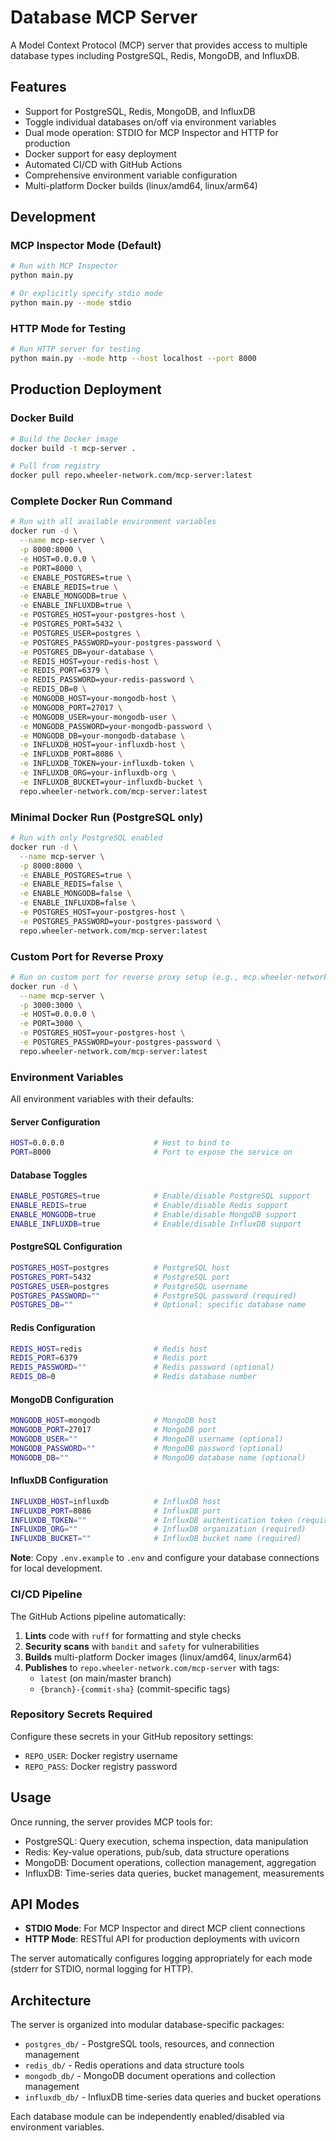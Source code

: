 # Database MCP Server

A Model Context Protocol (MCP) server that provides access to multiple database types including PostgreSQL, Redis, MongoDB, and InfluxDB.

## Features

- Support for PostgreSQL, Redis, MongoDB, and InfluxDB
- Toggle individual databases on/off via environment variables
- Dual mode operation: STDIO for MCP Inspector and HTTP for production
- Docker support for easy deployment
- Automated CI/CD with GitHub Actions
- Comprehensive environment variable configuration
- Multi-platform Docker builds (linux/amd64, linux/arm64)

## Development

### MCP Inspector Mode (Default)
```bash
# Run with MCP Inspector
python main.py

# Or explicitly specify stdio mode
python main.py --mode stdio
```

### HTTP Mode for Testing
```bash
# Run HTTP server for testing
python main.py --mode http --host localhost --port 8000
```

## Production Deployment

### Docker Build
```bash
# Build the Docker image
docker build -t mcp-server .

# Pull from registry
docker pull repo.wheeler-network.com/mcp-server:latest
```

### Complete Docker Run Command
```bash
# Run with all available environment variables
docker run -d \
  --name mcp-server \
  -p 8000:8000 \
  -e HOST=0.0.0.0 \
  -e PORT=8000 \
  -e ENABLE_POSTGRES=true \
  -e ENABLE_REDIS=true \
  -e ENABLE_MONGODB=true \
  -e ENABLE_INFLUXDB=true \
  -e POSTGRES_HOST=your-postgres-host \
  -e POSTGRES_PORT=5432 \
  -e POSTGRES_USER=postgres \
  -e POSTGRES_PASSWORD=your-postgres-password \
  -e POSTGRES_DB=your-database \
  -e REDIS_HOST=your-redis-host \
  -e REDIS_PORT=6379 \
  -e REDIS_PASSWORD=your-redis-password \
  -e REDIS_DB=0 \
  -e MONGODB_HOST=your-mongodb-host \
  -e MONGODB_PORT=27017 \
  -e MONGODB_USER=your-mongodb-user \
  -e MONGODB_PASSWORD=your-mongodb-password \
  -e MONGODB_DB=your-mongodb-database \
  -e INFLUXDB_HOST=your-influxdb-host \
  -e INFLUXDB_PORT=8086 \
  -e INFLUXDB_TOKEN=your-influxdb-token \
  -e INFLUXDB_ORG=your-influxdb-org \
  -e INFLUXDB_BUCKET=your-influxdb-bucket \
  repo.wheeler-network.com/mcp-server:latest
```

### Minimal Docker Run (PostgreSQL only)
```bash
# Run with only PostgreSQL enabled
docker run -d \
  --name mcp-server \
  -p 8000:8000 \
  -e ENABLE_POSTGRES=true \
  -e ENABLE_REDIS=false \
  -e ENABLE_MONGODB=false \
  -e ENABLE_INFLUXDB=false \
  -e POSTGRES_HOST=your-postgres-host \
  -e POSTGRES_PASSWORD=your-postgres-password \
  repo.wheeler-network.com/mcp-server:latest
```

### Custom Port for Reverse Proxy
```bash
# Run on custom port for reverse proxy setup (e.g., mcp.wheeler-network.com)
docker run -d \
  --name mcp-server \
  -p 3000:3000 \
  -e HOST=0.0.0.0 \
  -e PORT=3000 \
  -e POSTGRES_HOST=your-postgres-host \
  -e POSTGRES_PASSWORD=your-postgres-password \
  repo.wheeler-network.com/mcp-server:latest
```

### Environment Variables
All environment variables with their defaults:

#### Server Configuration
```bash
HOST=0.0.0.0                    # Host to bind to
PORT=8000                       # Port to expose the service on
```

#### Database Toggles
```bash
ENABLE_POSTGRES=true            # Enable/disable PostgreSQL support
ENABLE_REDIS=true               # Enable/disable Redis support
ENABLE_MONGODB=true             # Enable/disable MongoDB support
ENABLE_INFLUXDB=true            # Enable/disable InfluxDB support
```

#### PostgreSQL Configuration
```bash
POSTGRES_HOST=postgres          # PostgreSQL host
POSTGRES_PORT=5432              # PostgreSQL port
POSTGRES_USER=postgres          # PostgreSQL username
POSTGRES_PASSWORD=""            # PostgreSQL password (required)
POSTGRES_DB=""                  # Optional: specific database name
```

#### Redis Configuration
```bash
REDIS_HOST=redis                # Redis host
REDIS_PORT=6379                 # Redis port
REDIS_PASSWORD=""               # Redis password (optional)
REDIS_DB=0                      # Redis database number
```

#### MongoDB Configuration
```bash
MONGODB_HOST=mongodb            # MongoDB host
MONGODB_PORT=27017              # MongoDB port
MONGODB_USER=""                 # MongoDB username (optional)
MONGODB_PASSWORD=""             # MongoDB password (optional)
MONGODB_DB=""                   # MongoDB database name (optional)
```

#### InfluxDB Configuration
```bash
INFLUXDB_HOST=influxdb          # InfluxDB host
INFLUXDB_PORT=8086              # InfluxDB port
INFLUXDB_TOKEN=""               # InfluxDB authentication token (required)
INFLUXDB_ORG=""                 # InfluxDB organization (required)
INFLUXDB_BUCKET=""              # InfluxDB bucket name (required)
```

**Note**: Copy `.env.example` to `.env` and configure your database connections for local development.

### CI/CD Pipeline
The GitHub Actions pipeline automatically:
1. **Lints** code with `ruff` for formatting and style checks
2. **Security scans** with `bandit` and `safety` for vulnerabilities
3. **Builds** multi-platform Docker images (linux/amd64, linux/arm64)
4. **Publishes** to `repo.wheeler-network.com/mcp-server` with tags:
   - `latest` (on main/master branch)
   - `{branch}-{commit-sha}` (commit-specific tags)

### Repository Secrets Required
Configure these secrets in your GitHub repository settings:
- `REPO_USER`: Docker registry username
- `REPO_PASS`: Docker registry password

## Usage

Once running, the server provides MCP tools for:
- PostgreSQL: Query execution, schema inspection, data manipulation
- Redis: Key-value operations, pub/sub, data structure operations
- MongoDB: Document operations, collection management, aggregation
- InfluxDB: Time-series data queries, bucket management, measurements

## API Modes

- **STDIO Mode**: For MCP Inspector and direct MCP client connections
- **HTTP Mode**: RESTful API for production deployments with uvicorn

The server automatically configures logging appropriately for each mode (stderr for STDIO, normal logging for HTTP).

## Architecture

The server is organized into modular database-specific packages:
- `postgres_db/` - PostgreSQL tools, resources, and connection management
- `redis_db/` - Redis operations and data structure tools
- `mongodb_db/` - MongoDB document operations and collection management
- `influxdb_db/` - InfluxDB time-series data queries and bucket operations

Each database module can be independently enabled/disabled via environment variables.